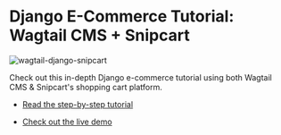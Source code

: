 # Django E-Commerce Tutorial: Wagtail CMS + Snipcart

![wagtail-django-snipcart](https://snipcart.com/media/203682/wagtaildjangosnipcart-1.png)

Check out this in-depth Django e-commerce tutorial using both Wagtail CMS & Snipcart's shopping cart platform.

+ [Read the step-by-step tutorial](https://snipcart.com/blog/django-ecommerce-tutorial-wagtail-cms)

+ [Check out the live demo](http://snipcart-wagtail.herokuapp.com/)

